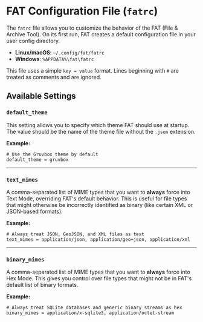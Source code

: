 # FAT Configuration File (`fatrc`)

The `fatrc` file allows you to customize the behavior of the FAT (File & Archive Tool). On its first run, FAT creates a default configuration file in your user config directory.

-   **Linux/macOS**: `~/.config/fat/fatrc`
-   **Windows**: `%APPDATA%\fat\fatrc`

This file uses a simple `key = value` format. Lines beginning with `#` are treated as comments and are ignored.

## Available Settings

### `default_theme`

This setting allows you to specify which theme FAT should use at startup. The value should be the name of the theme file without the `.json` extension.

**Example:**

```
# Use the Gruvbox theme by default
default_theme = gruvbox
```

---

### `text_mimes`

A comma-separated list of MIME types that you want to **always** force into Text Mode, overriding FAT's default behavior. This is useful for file types that might otherwise be incorrectly identified as binary (like certain XML or JSON-based formats).

**Example:**

```
# Always treat JSON, GeoJSON, and XML files as text
text_mimes = application/json, application/geo+json, application/xml
```

---

### `binary_mimes`

A comma-separated list of MIME types that you want to **always** force into Hex Mode. This gives you control over file types that might not be in FAT's default list of binary formats.

**Example:**

```
# Always treat SQLite databases and generic binary streams as hex
binary_mimes = application/x-sqlite3, application/octet-stream
```
